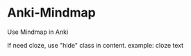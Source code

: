 # Anki-Mindmap
Use Mindmap in Anki

If need cloze, use "hide" class in content.
example:
<tag class="hide">cloze text</tag>